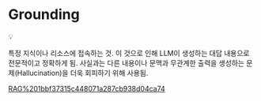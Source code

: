# Grounding

<aside>
💡

특정 지식이나 리소스에 접속하는 것.
이 것으로 인해 LLM이 생성하는 대답 내용으로 전문적이고 정확하게 됨.
사실과는 다른 내용이나 문맥과 무관계한 출력을 생성하는 문제(Hallucination)을 더욱 회피하기 위해 사용됨.

</aside>

[RAG%201bbf37315c448071a287cb938d04ca74](RAG%201bbf37315c448071a287cb938d04ca74)
